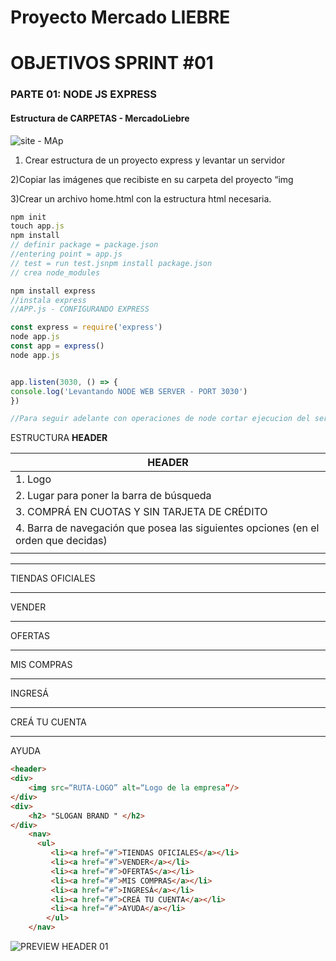 # Proyecto Mercado LIEBRE

# OBJETIVOS SPRINT #01

### PARTE 01: NODE JS EXPRESS

#### Estructura de CARPETAS - MercadoLiebre

![site - MAp](https://i.pinimg.com/originals/38/f0/43/38f043187d45ff6dd95078e8825004ea.jpg)

1) Crear estructura de un proyecto express y levantar un servidor

2)Copiar
las imágenes que recibiste en su carpeta del proyecto “img

3)Crear
un archivo home.html con
la estructura html necesaria.

```js
npm init
touch app.js
npm install
// definir package = package.json
//entering point = app.js
// test = run test.jsnpm install package.json
// crea node_modules

npm install express
//instala express
//APP.js - CONFIGURANDO EXPRESS

const express = require('express')
node app.js
const app = express()
node app.js


app.listen(3030, () => {
console.log('Levantando NODE WEB SERVER - PORT 3030')
})

//Para seguir adelante con operaciones de node cortar ejecucion del servidor con control-command c

```



ESTRUCTURA **HEADER**


| HEADER                                                                              |
| ------------------------------------------------------------------------------------- |
| 1. Logo                                                                             |
| 2. Lugar para poner la barra de búsqueda                                           |
| 3. COMPRÁ EN CUOTAS Y SIN TARJETA DE CRÉDITO                                      |
| 4. Barra de navegación que posea las siguientes opciones (en el orden que decidas) |
|                                                                                     |

<hr/> TIENDAS OFICIALES <hr/> VENDER <hr/> OFERTAS <hr/>MIS COMPRAS<hr/> INGRESÁ <hr/> CREÁ TU CUENTA <hr/> AYUDA

```HTML
<header>
<div>
    <img src=“RUTA-LOGO” alt=“Logo de la empresa”/>
</div> 
<div>
    <h2> "SLOGAN BRAND " </h2>
</div>
    <nav>
      <ul>
         <li><a href=“#”>TIENDAS OFICIALES</a></li>
         <li><a href=“#”>VENDER</a></li>
         <li><a href=“#”>OFERTAS</a></li>
         <li><a href=“#”>MIS COMPRAS</a></li>
         <li><a href=“#”>INGRESÁ</a></li>
		 <li><a href=“#”>CREÁ TU CUENTA</a></li>
         <li><a href=“#”>AYUDA</a></li>
        </ul>   
    </nav>
```

![PREVIEW HEADER 01](https://i.pinimg.com/originals/ed/53/3e/ed533eaa20b1373b0220319312d3179b.jpg)
